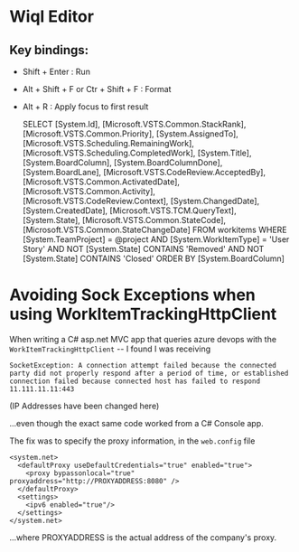 # Wiql Editor


## Key bindings:

 * Shift + Enter : Run
 * Alt + Shift + F or Ctr + Shift + F : Format
 * Alt + R : Apply focus to first result



	SELECT
		[System.Id],
		[Microsoft.VSTS.Common.StackRank],
		[Microsoft.VSTS.Common.Priority],
		[System.AssignedTo],
		[Microsoft.VSTS.Scheduling.RemainingWork],
		[Microsoft.VSTS.Scheduling.CompletedWork],
		[System.Title],
		[System.BoardColumn],
		[System.BoardColumnDone],
		[System.BoardLane],
		[Microsoft.VSTS.CodeReview.AcceptedBy],
		[Microsoft.VSTS.Common.ActivatedDate],
		[Microsoft.VSTS.Common.Activity],
		[Microsoft.VSTS.CodeReview.Context],
		[System.ChangedDate],
		[System.CreatedDate],
		[Microsoft.VSTS.TCM.QueryText],
		[System.State],
		[Microsoft.VSTS.Common.StateCode],
		[Microsoft.VSTS.Common.StateChangeDate]
	FROM workitems
	WHERE
		[System.TeamProject] = @project
		AND [System.WorkItemType] = 'User Story'
		AND NOT [System.State] CONTAINS 'Removed'
		AND NOT [System.State] CONTAINS 'Closed'
	ORDER BY [System.BoardColumn]

# Avoiding Sock Exceptions when using WorkItemTrackingHttpClient

When writing a C# asp.net MVC app that queries azure devops with the `WorkItemTrackingHttpClient` -- I found I was receiving 

	SocketException: A connection attempt failed because the connected party did not properly respond after a period of time, or established connection failed because connected host has failed to respond 11.111.11.11:443

(IP Addresses have been changed here)

...even though the exact same code worked from a C# Console app. 

The fix was to specify the proxy information, in the `web.config` file

    <system.net>
      <defaultProxy useDefaultCredentials="true" enabled="true">
        <proxy bypassonlocal="true" proxyaddress="http://PROXYADDRESS:8080" />
      </defaultProxy>
      <settings>
        <ipv6 enabled="true"/>
      </settings>
    </system.net>


...where PROXYADDRESS is the actual address of the company's proxy.
